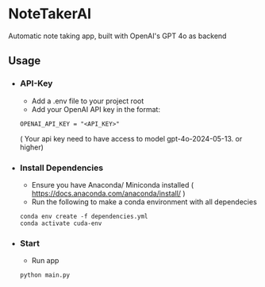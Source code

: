# NoteTakerAI
Automatic note taking app, built with OpenAI's GPT 4o as backend

## Usage

- ### API-Key
    - Add a .env file to your project root
    - Add your OpenAI API key in the format: 

    ```
    OPENAI_API_KEY = "<API_KEY>"
    ```
    ( Your api key need to have access to model  gpt-4o-2024-05-13. or higher)

- ### Install Dependencies
    - Ensure you have Anaconda/ Miniconda installed 
    ( https://docs.anaconda.com/anaconda/install/ )
    - Run the following to make a conda environment with all dependecies

    ```
    conda env create -f dependencies.yml
    conda activate cuda-env
    ```

- ### Start 
    - Run app
    ```
    python main.py
    ```
